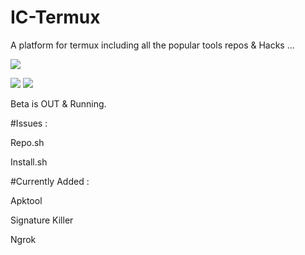 # IC-Termux
A platform for termux including all the popular tools repos & Hacks ...

 <a href="https://github.com/Rhythm113/IC-Termux/graphs/commit-activity" alt="Maintenance"> <img src="https://img.shields.io/badge/Maintained%3F-yes-green.svg?style=circle-square" /></a>

 <a href="https://github.com/Rhythm113/IC-Termux/commits/main"> <img src="https://img.shields.io/github/last-commit/Rhythm113/IC-Termux?color=red&logo=github&logoColor=blue&style=circle-square" /></a>
<a href="https://f-droid.org/en/packages/com.termux/"> <img src="https://img.shields.io/badge/Platform-Termux-green" /></a>

Beta is OUT & Running.

#Issues :

Repo.sh

Install.sh

#Currently Added :

Apktool

Signature Killer

Ngrok
